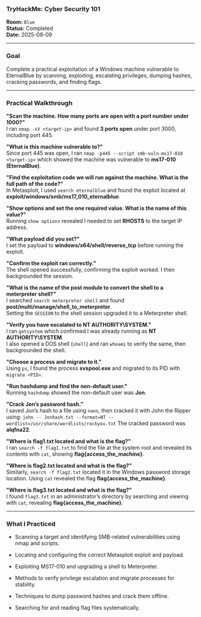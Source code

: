 
### **TryHackMe: Cyber Security 101**

**Room:** `Blue`  
**Status:** Completed  
**Date:** 2025-08-09

----------

### **Goal**

Complete a practical exploitation of a Windows machine vulnerable to EternalBlue by scanning, exploiting, escalating privileges, dumping hashes, cracking passwords, and finding flags.

---------

### **Practical Walkthrough**

**"Scan the machine. How many ports are open with a port number under 1000?"**  
I ran `nmap -sV <target-ip>` and found **3 ports open** under port 3000, including port 445.

**"What is this machine vulnerable to?"**  
Since port 445 was open, I ran `nmap -p445 --script smb-vuln-ms17-010 <target-ip>` which showed the machine was vulnerable to **ms17-010 (EternalBlue)**.

**"Find the exploitation code we will run against the machine. What is the full path of the code?"**  
In Metasploit, I used `search eternalblue` and found the exploit located at **exploit/windows/smb/ms17_010_eternalblue**.

**"Show options and set the one required value. What is the name of this value?"**  
Running `show options` revealed I needed to set **RHOSTS** to the target IP address.

**"What payload did you set?"**  
I set the payload to **windows/x64/shell/reverse_tcp** before running the exploit.

**"Confirm the exploit ran correctly."**  
The shell opened successfully, confirming the exploit worked. I then backgrounded the session.

**"What is the name of the post module to convert the shell to a meterpreter shell?"**  
I searched `search meterpreter shell` and found **post/multi/manage/shell_to_meterpreter**.  
Setting the `SESSION` to the shell session upgraded it to a Meterpreter shell.

**"Verify you have escalated to NT AUTHORITY\SYSTEM."**  
I ran `getsystem` which confirmed I was already running as **NT AUTHORITY\SYSTEM**.  
I also opened a DOS shell (`shell`) and ran `whoami` to verify the same, then backgrounded the shell.

**"Choose a process and migrate to it."**  
Using `ps`, I found the process **svspool.exe** and migrated to its PID with `migrate <PID>`.

**"Run hashdump and find the non-default user."**  
Running `hashdump` showed the non-default user was **Jon**.

**"Crack Jon’s password hash."**  
I saved Jon’s hash to a file using `nano`, then cracked it with John the Ripper using:
`john -- Jonhash.txt --format=NT --wordlist=/usr/share/wordlists/rockyou.txt`
The cracked password was **alqfna22**.

**"Where is flag1.txt located and what is the flag?"**  
I ran `search -f flag1.txt` to find the file at the system root and revealed its contents with `cat`, showing **flag{access_the_machine}**.

**"Where is flag2.txt located and what is the flag?"**  
Similarly, `search -f flag2.txt` located it in the Windows password storage location. Using `cat` revealed the flag **flag{access_the_machine}**.

**"Where is flag3.txt located and what is the flag?"**  
I found `flag3.txt` in an administrator’s directory by searching and viewing with `cat`, revealing **flag{access_the_machine}**.

----------

### **What I Practiced**

-   Scanning a target and identifying SMB-related vulnerabilities using nmap and scripts.
    
-   Locating and configuring the correct Metasploit exploit and payload.
    
-   Exploiting MS17-010 and upgrading a shell to Meterpreter.
    
-   Methods to verify privilege escalation and migrate processes for stability.
    
-   Techniques to dump password hashes and crack them offline.
    
-   Searching for and reading flag files systematically.

